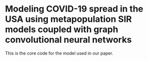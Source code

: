# Modeling COVID-19 spread in the USA using metapopulation SIR models coupled with graph convolutional neural networks

This is the core code for the model used in our paper.
